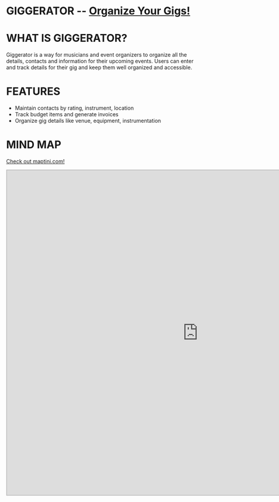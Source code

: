 GIGGERATOR -- [Organize Your Gigs!](http://github.com/dtakahas)
================================


WHAT IS GIGGERATOR?
=================
Giggerator is a way for musicians and event organizers to organize all the details, contacts and information for their upcoming events. Users can enter and track details for their gig and keep them well organized and accessible.

FEATURES
=================
  * Maintain contacts by rating, instrument, location
  * Track budget items and generate invoices
  * Organize gig details like venue, equipment, instrumentation

MIND MAP
=================
[Check out maptini.com!](http://maptini.com)
<iframe src='http://maptini.com/maps/46511560-673c-0130-075c-12313d1a8e7f?embedded=true&zoom=0.9974025974025974' height='871.0649350649351' width='1024' style='border:solid 2px silver;'></iframe>

